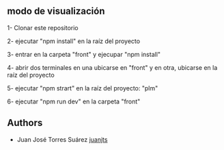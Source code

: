 ## modo de visualización

1- Clonar este repositorio

2- ejecutar "npm install" en la raíz del proyecto

3- entrar en la carpeta "front" y ejecupar "npm install"

4- abrir dos terminales en una ubicarse en "front" y en otra, ubicarse en la raíz del proyecto

5- ejecutar "npm strart" en la raíz del proyecto: "plm"

6- ejecutar "npm run dev" en la carpeta "front"

## Authors
* Juan José Torres Suárez [juanjts](https://www.linkedin.com/in/juan-jose-torres-suarez/)
